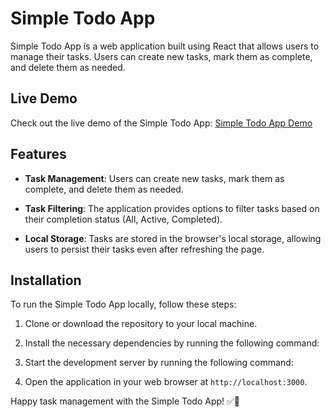 # Simple Todo App

Simple Todo App is a web application built using React that allows users to manage their tasks. Users can create new tasks, mark them as complete, and delete them as needed.

## Live Demo

Check out the live demo of the Simple Todo App: [Simple Todo App Demo](https://simplettodo-list.netlify.app/)

## Features

- **Task Management**: Users can create new tasks, mark them as complete, and delete them as needed.

- **Task Filtering**: The application provides options to filter tasks based on their completion status (All, Active, Completed).

- **Local Storage**: Tasks are stored in the browser's local storage, allowing users to persist their tasks even after refreshing the page.

## Installation

To run the Simple Todo App locally, follow these steps:

1. Clone or download the repository to your local machine.

2. Install the necessary dependencies by running the following command:

3. Start the development server by running the following command:

4. Open the application in your web browser at `http://localhost:3000`.

Happy task management with the Simple Todo App! ✅📝
